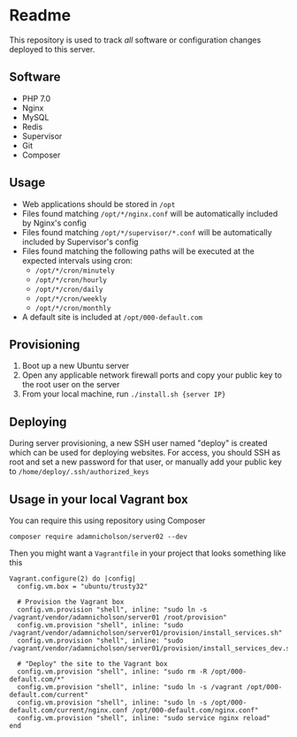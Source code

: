 # Readme

This repository is used to track *all* software or configuration changes deployed to this server.

## Software

- PHP 7.0
- Nginx
- MySQL
- Redis
- Supervisor
- Git
- Composer

## Usage

- Web applications should be stored in `/opt`
- Files found matching `/opt/*/nginx.conf` will be automatically included by Nginx's config
- Files found matching `/opt/*/supervisor/*.conf` will be automatically included by Supervisor's config
- Files found matching the following paths will be executed at the expected intervals using cron:
    - `/opt/*/cron/minutely` 
    - `/opt/*/cron/hourly` 
    - `/opt/*/cron/daily` 
    - `/opt/*/cron/weekly` 
    - `/opt/*/cron/monthly` 
- A default site is included at `/opt/000-default.com`

## Provisioning

1. Boot up a new Ubuntu server
2. Open any applicable network firewall ports and copy your public key to the root user on the server
3. From your local machine, run `./install.sh {server IP}`

## Deploying

During server provisioning, a new SSH user named "deploy" is created which can be used for deploying websites. For access, you should SSH as root and set a new password for that user, or manually add your public key to `/home/deploy/.ssh/authorized_keys`

## Usage in your local Vagrant box

You can require this using repository using Composer

    composer require adamnicholson/server02 --dev


Then you might want a `Vagrantfile` in your project that looks something like this

```
Vagrant.configure(2) do |config|
  config.vm.box = "ubuntu/trusty32"

  # Provision the Vagrant box
  config.vm.provision "shell", inline: "sudo ln -s /vagrant/vendor/adamnicholson/server01 /root/provision"
  config.vm.provision "shell", inline: "sudo /vagrant/vendor/adamnicholson/server01/provision/install_services.sh"
  config.vm.provision "shell", inline: "sudo /vagrant/vendor/adamnicholson/server01/provision/install_services_dev.sh"

  # "Deploy" the site to the Vagrant box
  config.vm.provision "shell", inline: "sudo rm -R /opt/000-default.com/*"
  config.vm.provision "shell", inline: "sudo ln -s /vagrant /opt/000-default.com/current"
  config.vm.provision "shell", inline: "sudo ln -s /opt/000-default.com/current/nginx.conf /opt/000-default.com/nginx.conf"
  config.vm.provision "shell", inline: "sudo service nginx reload"
end
```
